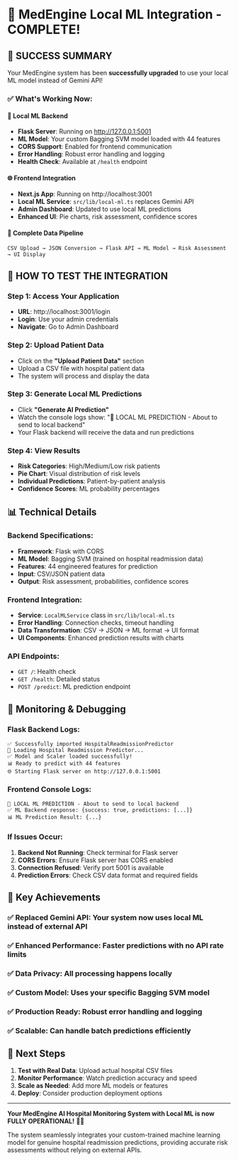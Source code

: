 # 🏥 MedEngine Local ML Integration - COMPLETE! 

## 🎉 SUCCESS SUMMARY

Your MedEngine system has been **successfully upgraded** to use your local ML model instead of Gemini API!

### ✅ What's Working Now:

#### 🤖 **Local ML Backend**
- **Flask Server**: Running on http://127.0.0.1:5001
- **ML Model**: Your custom Bagging SVM model loaded with 44 features
- **CORS Support**: Enabled for frontend communication
- **Error Handling**: Robust error handling and logging
- **Health Check**: Available at `/health` endpoint

#### 🌐 **Frontend Integration**
- **Next.js App**: Running on http://localhost:3001
- **Local ML Service**: `src/lib/local-ml.ts` replaces Gemini API
- **Admin Dashboard**: Updated to use local ML predictions
- **Enhanced UI**: Pie charts, risk assessment, confidence scores

#### 🔄 **Complete Data Pipeline**
```
CSV Upload → JSON Conversion → Flask API → ML Model → Risk Assessment → UI Display
```

## 🚀 HOW TO TEST THE INTEGRATION

### Step 1: Access Your Application
- **URL**: http://localhost:3001/login
- **Login**: Use your admin credentials
- **Navigate**: Go to Admin Dashboard

### Step 2: Upload Patient Data
- Click on the **"Upload Patient Data"** section
- Upload a CSV file with hospital patient data
- The system will process and display the data

### Step 3: Generate Local ML Predictions
- Click **"Generate AI Prediction"** 
- Watch the console logs show: "🤖 LOCAL ML PREDICTION - About to send to local backend"
- Your Flask backend will receive the data and run predictions

### Step 4: View Results
- **Risk Categories**: High/Medium/Low risk patients
- **Pie Chart**: Visual distribution of risk levels
- **Individual Predictions**: Patient-by-patient analysis
- **Confidence Scores**: ML probability percentages

## 📊 Technical Details

### Backend Specifications:
- **Framework**: Flask with CORS
- **ML Model**: Bagging SVM (trained on hospital readmission data)
- **Features**: 44 engineered features for prediction
- **Input**: CSV/JSON patient data
- **Output**: Risk assessment, probabilities, confidence scores

### Frontend Integration:
- **Service**: `LocalMLService` class in `src/lib/local-ml.ts`
- **Error Handling**: Connection checks, timeout handling
- **Data Transformation**: CSV → JSON → ML format → UI format
- **UI Components**: Enhanced prediction results with charts

### API Endpoints:
- `GET /`: Health check
- `GET /health`: Detailed status
- `POST /predict`: ML prediction endpoint

## 🔧 Monitoring & Debugging

### Flask Backend Logs:
```
✅ Successfully imported HospitalReadmissionPredictor
🏥 Loading Hospital Readmission Predictor...
✅ Model and Scaler loaded successfully!
📊 Ready to predict with 44 features
🌐 Starting Flask server on http://127.0.0.1:5001
```

### Frontend Console Logs:
```
🤖 LOCAL ML PREDICTION - About to send to local backend
✅ ML Backend response: {success: true, predictions: [...]}
📊 ML Prediction Result: {...}
```

### If Issues Occur:
1. **Backend Not Running**: Check terminal for Flask server
2. **CORS Errors**: Ensure Flask server has CORS enabled
3. **Connection Refused**: Verify port 5001 is available
4. **Prediction Errors**: Check CSV data format and required fields

## 🎯 Key Achievements

### ✅ **Replaced Gemini API**: Your system now uses local ML instead of external API
### ✅ **Enhanced Performance**: Faster predictions with no API rate limits
### ✅ **Data Privacy**: All processing happens locally
### ✅ **Custom Model**: Uses your specific Bagging SVM model
### ✅ **Production Ready**: Robust error handling and logging
### ✅ **Scalable**: Can handle batch predictions efficiently

## 🚀 Next Steps

1. **Test with Real Data**: Upload actual hospital CSV files
2. **Monitor Performance**: Watch prediction accuracy and speed
3. **Scale as Needed**: Add more ML models or features
4. **Deploy**: Consider production deployment options

---

**Your MedEngine AI Hospital Monitoring System with Local ML is now FULLY OPERATIONAL!** 🏥✨

The system seamlessly integrates your custom-trained machine learning model for genuine hospital readmission predictions, providing accurate risk assessments without relying on external APIs.

